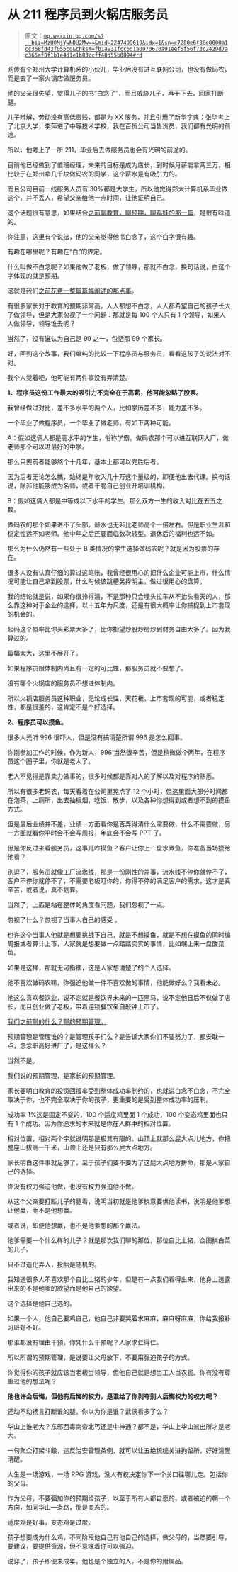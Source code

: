 # 从 211 程序员到火锅店服务员

> 原文：[`mp.weixin.qq.com/s?__biz=MzU0MjYwNDU2Mw==&mid=2247499619&idx=1&sn=c7280e6f88e0000a1cc368fd43f055cd&chksm=fb1a931fcc6d1a0970670a91eef6f56f73c2429d7ac365af8f1b1e4d1e1b83ccff40d55b0894#rd`](http://mp.weixin.qq.com/s?__biz=MzU0MjYwNDU2Mw==&mid=2247499619&idx=1&sn=c7280e6f88e0000a1cc368fd43f055cd&chksm=fb1a931fcc6d1a0970670a91eef6f56f73c2429d7ac365af8f1b1e4d1e1b83ccff40d55b0894#rd)

网传有个郑州大学计算机系的小伙儿，毕业后没有进互联网公司，也没有做码农，而是去了一家火锅店做服务员。 

他的父亲很失望，觉得儿子的书“白念了”，而且威胁儿子，再干下去，回家打断腿。 

儿子辩解，劳动没有高低贵贱，都是为 XX 服务，并且引用了新华字典：张华考上了北京大学，李萍进了中等技术学校，我在百货公司当售货员，我们都有光明的前途。

所以，他考上了一所 211，毕业后去做服务员也会有光明的前途的。 

目前他已经做到了值班经理，未来的目标是成为店长，到时候月薪能拿两三万，相比较于在郑州拿几千块做码农的同学，这个薪水是有吸引力的。

而且公司目前一线服务人员有 30%都是大学生，所以他觉得郑大计算机系毕业做这个，并不丢人，希望父亲给他一点时间，让他证明自己。 

这个话题很有意思，如果结合[之前聊教育，聊预期，聊鸡娃的那一篇](https://mp.weixin.qq.com/s?__biz=MzU0MjYwNDU2Mw==&mid=2247499600&idx=1&sn=82487490e07924133fc13959819ae81b&chksm=fb1a932ccc6d1a3ae80e30b4669649544e81fcfead4ea57ff7bfb3087dc6781991b3c31fc4ab&token=1238939656&lang=zh_CN&scene=21#wechat_redirect)，是很有味道的。

你注意，这里有个说法，他的父亲觉得他书白念了，这个白字很有趣。 

有趣在哪里呢？有趣在“白”的界定。 

什么叫做不白念呢？如果他做了老板，做了领导，那就不白念，换句话说，白这个字体现的就是预期。

这就是我们[之前花费一整篇篇幅阐述的那点事](https://mp.weixin.qq.com/s?__biz=MzU0MjYwNDU2Mw==&mid=2247499600&idx=1&sn=82487490e07924133fc13959819ae81b&chksm=fb1a932ccc6d1a3ae80e30b4669649544e81fcfead4ea57ff7bfb3087dc6781991b3c31fc4ab&token=1238939656&lang=zh_CN&scene=21#wechat_redirect)。

有很多家长对于教育的预期非常高，人人都想不白念，人人都希望自己的孩子长大了做领导，但是大家忽视了一个问题：那就是每 100 个人只有 1 个领导，如果人人做领导，领导谁去呢？

当然了，没有谁认为自己是 99 之一，包括那 99 个家长。 

好，回到这个故事，我们单纯的比较一下程序员与服务员，看看这孩子的说法对不对。 

我个人觉着吧，他可能有两件事没有弄清楚。 

**1、程序员这份工作最大的吸引力不完全在于高薪，他可能忽略了股票。**

我曾经做过对比，差不多水平的两个人，比如学历差不多，能力差不多。 

一个毕业了做程序员，一个毕业了做老师，有如下两种可能。 

A：假如这俩人都是高水平的学生，俗称学霸。做码农那个可以进互联网大厂，做老师那个可以进最好的中学。 

那么只要前者能够熬个十几年，基本上都可以完胜后者。 

因为后者无论怎么搞，始终是年收入几十万这个量级的，即便他出去代课。换句话说，除非他能够成为名师，或者干脆自己创业开培训机构。 

B：假如这俩人都是中等或以下水平的学生。那么双方一生的收入对比在五五之数。

做码农的那个如果进不了头部，薪水也无非比老师高个一倍左右。但是职业生涯和稳定性远不如老师。他中年之后还要面临数次转型。退休后的福利也远不如。

那么为什么仍然有一些处于 B 类情况的学生选择做码农呢？就是因为股票的存在。

很多人没有认真仔细的算过这笔账，我曾经很用心的把什么企业可能上市，什么情况可能让自己拿到股票，什么时候该跳槽另择明主，做过很用心的盘算。 

我的结论就是说，如果你很拎得清，不是那种只会埋头拉车从不抬头看天的人，那么靠这种对于企业的选择，以十五年为尺度，还是有很大概率让你捕捉到上市套现的机会的。

起码这个概率比你买彩票大多了，比你指望炒股炒房炒到财务自由大多了。因为我算过的。

篇幅太大，这里不展开了。

如果程序员跟体制内尚且有一定的可比性，那服务员就不要想了。

没有哪个火锅店的服务员不想进体制内。

所以火锅店服务员这种职业，无论成长性，天花板，上市套现的可能，或者稳定性，都是很差的，这肯定不是个好选择。

**2、程序员可以摸鱼。** 

很多人光听 996 很吓人，但是没有搞清楚所谓 996 是怎么回事。 

你刚参加工作的时候，作为新人，996 当然很辛苦，但是稍微做个两年，在程序员这个圈子里，你就是老人了。

老人不见得是靠卖力做事的，很多时候都是靠对人的了解以及对程序的熟悉。

所以有很多老码农，每天看着在公司里晃点了 12 个小时，但这里面大部分时间都在泡茶，上厕所，出去抽根烟，吃饭，散步，以及各种你想得到或者想不到的摸鱼方式。 

但是最后业绩并不差，业绩一方面看你是否弄得清什么需要做，什么不需要做，另一方面就看你平时会不会写周报，年底会不会写 PPT 了。 

但是你反过来看服务员，这事儿咋摸鱼？客户让你上一盘水煮鱼，你准备当场摸给他看？ 

别逗了，服务员就像工厂流水线，那是一份刚性的差事，流水线不停你就停不了，客户不停你就停不了，不需要老板盯你的，你得不停的满足客户的需求，这才是真辛苦，或者说，真不划算。

当然了，上面是站在整体的角度看问题，我们忽视了一点。 

忽视了什么？忽视了当事人自己的感受 。

也许这个当事人他就是想要挑战下自己，就是不想摸鱼，就是不想在摸鱼的同时编周报或者算计上市，人家就是想要做一点踏踏实实的事情，比如端上来一盘酸菜鱼。

如果是这样，那就无可指摘，这是人家想清楚了的个人选择。 

他不喜欢做码农嘛，你强迫他做一件不喜欢做的事情，他能做好么？我看未必。

他这么喜欢餐饮业，说不定就是餐饮界未来的一匹黑马，说不定他日后不仅做了店长，而且创业做了老板，带着连锁餐饮亲自敲钟上市了。

[我们之前聊的什么？聊的预期管理。](https://mp.weixin.qq.com/s?__biz=MzU0MjYwNDU2Mw==&mid=2247499600&idx=1&sn=82487490e07924133fc13959819ae81b&chksm=fb1a932ccc6d1a3ae80e30b4669649544e81fcfead4ea57ff7bfb3087dc6781991b3c31fc4ab&token=1238939656&lang=zh_CN&scene=21#wechat_redirect)

预期管理是管理谁的？是管理孩子们么？是告诉大家你们不要努力了，都安耽一点，念念职高好进厂了，是这样么？

当然不是。

我们说的预期管理，是家长的预期管理。

家长要明白教育的投资回报率受到整体成功率制约的，也就说白念不白念，不完全取决于你，也不完全取决于你的孩子，更重要的是受到整体成功率的压制。

成功率 1%这是固定不变的，100 个适度鸡里面 1 个成功，100 个变态鸡里面也只有 1 个成功。因为你追求的本来就是你在人群中的相对位置。 

相对位置，相对两个字就说明那是极其有限的。山顶上就那么屁大点儿地方，你把整座山拔高一千米，山顶上还是只有那么屁大点地方。 

家长明白这件事就足够了，至于孩子们要不要为了这屁大点地方拼命，那是人家自己的选择。 

你没有权力强迫他做，也没有权力强迫他不做。

从这个父亲要打断儿子的腿看，说明当初就是他爹执意要供他读书，说明是他爹想让他赢，而不是他想赢。

或者说，即便他想赢，也不是他爹想的那个赢法。 

他爹需要一个什么样的儿子？就是那次我们聊的那位，那位自比土猪，企图拱白菜的儿子。

只不过造化弄人，投胎是随机的。

我知道很多人不喜欢那个自比土猪的少年，但是有一点我们看得出来，他身上透露出来的不是他爹的欲望而是他自己的欲望。

这个选择是他自己选的。

如果一个人，他自己要鸡自己，他自己非要哭着求麻麻，麻麻呀麻麻，你给我报补习班好不好。

那谁都没有理由干预，你凭什么干预呢？人家求仁得仁。

所以所谓的预期管理，是说要让父母放下，不要用强迫孩子的方式。

你觉得你的孩子就应该当老板当领导，但他自己就是想当工人当农民。你有没有尊重过他的想法呢？

**他也许会后悔，但他有后悔的权力，是谁给了你剥夺别人后悔权力的权力呢？**

还动不动扬言打断谁的腿，你以为你是谁？武侠看多了么？

华山上谁老大？东邪西毒南帝北丐还是中神通？都不是，华山上华山派出所才是老大。 

一句聚众打架斗殴，违反治安管理条例，就可以让五绝统统关进拘留所，好好清醒清醒。

人生是一场游戏，一场 RPG 游戏，没人有权决定你下一个关口往哪儿走。包括你的父母。

作为父母，不要强加你的预期给孩子，以至于所有人都自愿的，或者被迫的朝一个方向，如同华山一条路，那是变态的。

适度鸡是好事，变态鸡是过度。

孩子想要成为什么鸡，不同阶段他自己有他自己的选择，做父母的，当然要引导，要建议，要提供资源，但不意味着你可以强迫。

说穿了，孩子即便未成年，他也是个独立的人，不是你的附属品。